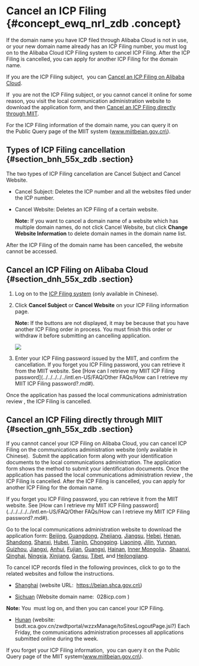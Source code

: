 # Cancel an ICP Filing {#concept_ewq_nrl_zdb .concept}

If the domain name you have ICP filed through Alibaba Cloud is not in use, or your new domain name already has an ICP Filing number, you must log on to the Alibaba Cloud ICP Filing system to cancel ICP Filing. After the ICP Filing is cancelled, you can apply for another ICP Filing for the domain name.

If you are the ICP Filing subject,  you can [Cancel an ICP Filing on Alibaba Cloud](#section_dnh_55x_zdb).

If  you are not the ICP Filing subject, or you cannot cancel it online for some reason, you visit the local communication administration website to download the application form, and then [Cancel an ICP Filing directly through MIIT](#section_gnh_55x_zdb).

For the ICP Filing information of the domain name, you can query it on the Public Query page of the MIIT system \(www.miitbeian.gov.cn\).

## Types of ICP Filing cancellation {#section_bnh_55x_zdb .section}

The two types of ICP Filing cancellation are Cancel Subject and Cancel Website.

-   Cancel Subject: Deletes the ICP number and all the websites filed under the ICP number.

-   Cancel Website: Deletes an ICP Filing of a certain website.

    **Note:** If you want to cancel a domain name of a website which has multiple domain names, do not click Cancel Website, but click **Change Website Information** to delete domain names in the domain name list.


After the ICP Filing of the domain name has been cancelled, the website cannot be accessed.

## Cancel an ICP Filing on Alibaba Cloud {#section_dnh_55x_zdb .section}

1.  Log on to the [ICP Filing system](https://beian.aliyun.com/) \(only available in Chinese\).
2.  Click **Cancel Subject** or **Cancel Website** on your ICP Filing information page.

    **Note:** If the buttons are not displayed, it may be because that you have another ICP Filing order in process. You must finish this order or withdraw it before submitting an cancelling application.

    ![](http://docs-aliyun.cn-hangzhou.oss.aliyun-inc.com/assets/pic/36936/cn_zh/1486704008737/%E6%B3%A8%E9%94%80.jpg)

3.  Enter your ICP Filing password issued by the MIIT, and confirm the cancellation. If you forget you ICP Filing password, you can retrieve it from the MIIT website. See [How can I retrieve my MIIT ICP Filing password](../../../../../intl.en-US/FAQ/Other FAQs/How can I retrieve my MIIT ICP Filing password?.md#).

Once the application has passed the local communications administration review , the ICP Filing is cancelled.

## Cancel an ICP Filing directly through MIIT {#section_gnh_55x_zdb .section}

If you cannot cancel your ICP Filing on Alibaba Cloud, you can cancel ICP Filing on the communications administration website \(only available in Chinese\).  Submit the application form along with your identification documents to the local communications administration. The application form shows the method to submit your identification documents. Once the application has passed the local communications administration review , the ICP Filing is cancelled. After the ICP Filing is cancelled, you can apply for another ICP Filing for the domain name.

If you forget you ICP Filing password, you can retrieve it from the MIIT website. See [How can I retrieve my MIIT ICP Filing password](../../../../../intl.en-US/FAQ/Other FAQs/How can I retrieve my MIIT ICP Filing password?.md#).

Go to the local communications administration website to download the application form: [Beijing](http://bcainfo.miitbeian.gov.cn/state/outPortal/queryMutualityDownloadInfo.action;jsessionid=1F8CDE6614FE88372567B8E480A1D342?id=7), [Guangdong](http://gdcainfo.miitbeian.gov.cn/state/outPortal/queryMutualityDownloadInfo.action;jsessionid=11D98F03D10723A0333BB562337D56C8?id=18), [Zhejiang](http://zcainfo.miitbeian.gov.cn/state/outPortal/queryMutualityDownloadInfo.action?id=31), [Jiangsu](http://jscainfo.miitbeian.gov.cn/state/outPortal/queryMutualityDownloadInfo.action?id=2), [Hebei](http://hbcainfo.miitbeian.gov.cn/state/outPortal/queryMutualityDownloadInfo.action?id=1), [Henan](http://hcainfo.miitbeian.gov.cn/state/outPortal/queryMutualityDownloadInfo.action;jsessionid=6D748424B16D9D7123D701E7F23DEDEA?id=1), [Shandong](http://imgs-storage.cdn.aliyuncs.com/help/beian/%E5%B1%B1%E4%B8%9C%E6%B3%A8%E9%94%80%E5%A4%87%E6%A1%88%E7%94%B3%E8%AF%B7%E8%A1%A8.doc?spm=5176.7736988.0.0.fLqgDU&file=%E5%B1%B1%E4%B8%9C%E6%B3%A8%E9%94%80%E5%A4%87%E6%A1%88%E7%94%B3%E8%AF%B7%E8%A1%A8.doc), [Shanxi](http://sxcainfo.miitbeian.gov.cn/state/outPortal/queryMutualityDownloadInfo.action;jsessionid=2BE81A301C27B3471D3C59ED431E3223?id=2), [Hubei](http://ecainfo.miitbeian.gov.cn/state/outPortal/queryMutualityDownloadInfo.action?id=13), [Tianjin](http://tjcainfo.miitbeian.gov.cn/state/outPortal/queryMutualityDownloadInfo.action;jsessionid=36EB9C3312F87278EF8568B51DF49963?id=8), [Chongqing](http://cqcainfo.miitbeian.gov.cn/state/outPortal/queryMutualityDownloadInfo.action;jsessionid=85B1049BF601BC4F8D55112F85317D11?id=21). [Liaoning](http://lncainfo.miitbeian.gov.cn/state/outPortal/queryMutualityDownloadInfo.action;jsessionid=9BDFDA5DAF494982C45D6A8CD277C225?id=11), [Jilin](http://jlcainfo.miitbeian.gov.cn/state/outPortal/queryMutualityDownloadInfo.action;jsessionid=32C6588B35102D127588F0A589956D8F?id=1), [Yunnan](http://yncainfo.miitbeian.gov.cn/state/outPortal/queryMutualityDownloadInfo.action;jsessionid=216CA3184F2412B2A347EC17FDDE7AA7?id=2), [Guizhou](http://gzcainfo.miitbeian.gov.cn/state/outPortal/queryMutualityDownloadInfo.action;jsessionid=C4C461304A00806C9FAC64BB253325AE?id=16), [Jiangxi](http://jxcainfo.miitbeian.gov.cn/state/outPortal/queryMutualityDownloadInfo.action;jsessionid=8EC4442121772B901CF1FA91934653EA?id=1), [Anhui](http://ahcainfo.miitbeian.gov.cn/state/outPortal/queryMutualityDownloadInfo.action;jsessionid=0C615D2696D48398E28670AEB8A2E5F6?id=12), [Fujian](http://fjcainfo.miitbeian.gov.cn/state/outPortal/queryMutualityDownloadInfo.action;jsessionid=F61855270D01B8A48840224BE2C783EA?id=6), [Guangxi](http://gxcainfo.miitbeian.gov.cn/state/outPortal/queryMutualityDownloadInfo.action;jsessionid=661BA0A41B8CED69985C5C17732FE97E?id=7), [Hainan](http://hncainfo.miitbeian.gov.cn/state/outPortal/queryMutualityDownloadInfo.action;jsessionid=9CB990A7B32D67C3061E673AB6767884?id=1), [Inner Mongolia](http://nmcainfo.miitbeian.gov.cn/state/outPortal/queryMutualityDownloadInfo.action;jsessionid=35AF73896F124C6BB06F6AF328B8733F?id=21)、[Shaanxi](http://shxcainfo.miitbeian.gov.cn/state/outPortal/queryMutualityDownloadInfo.action;jsessionid=51A0874FEBC3C49F793FC38B4C87053F?id=16), [Qinghai](http://qhcainfo.miitbeian.gov.cn/state/outPortal/queryMutualityDownloadInfo.action;jsessionid=AB4723653C122BD3E67AD222EDB06946?id=9), [Ningxia](http://aliyun_portal_storage.oss-cn-hangzhou.aliyuncs.com/help%2Fbeian%2F%E5%AE%81%E5%A4%8F%E6%B3%A8%E9%94%80%E5%A4%87%E6%A1%88%E7%94%B3%E8%AF%B7%E8%A1%A8.doc?spm=5176.7736988.0.0.isa2SB&file=help%2Fbeian%2F%E5%AE%81%E5%A4%8F%E6%B3%A8%E9%94%80%E5%A4%87%E6%A1%88%E7%94%B3%E8%AF%B7%E8%A1%A8.doc), [Xinjiang](http://xjcainfo.miitbeian.gov.cn/state/outPortal/queryMutualityDownloadInfo.action;jsessionid=92F9FBEC9DE5D3E5BEC672E9804F56DA?id=16), [Gansu](http://gscainfo.miitbeian.gov.cn/state/outPortal/queryMutualityDownloadInfo.action;jsessionid=6FF388EF9F0BB2662F7A24AA3C17B801?id=20), [Tibet](http://xzcainfo.miitbeian.gov.cn/state/outPortal/queryMutualityDownloadInfo.action;jsessionid=7ACDC5FF4FD247C5FBD22F8D25F479A8?id=4), and [Heilongjiang](http://hlcainfo.miitbeian.gov.cn/state/outPortal/queryMutualityDownloadInfo.action;jsessionid=F474AEE96D88343808438A200FBED7F5?id=43).

To cancel ICP records filed in the following provinces, click to go to the related websites and follow the instructions.

-   [Shanghai](https://beian.shca.gov.cn/) \(website URL:  https://beian.shca.gov.cn\)

-   [Sichuan](http://www.028icp.com/) \(Website domain name:  028icp.com \)

**Note:** You  must log on, and then you can cancel your ICP Filing.

-   [Hunan](http://bsdt.xca.gov.cn/zwdtportal/wzzxManage/toSitesLogoutPage.jsi) \(website: bsdt.xca.gov.cn/zwdtportal/wzzxManage/toSitesLogoutPage.jsi?\) Each Friday, the communications administration processes all applications submitted online during the week.


If you forget your ICP Filing information,  you can query it on the Public Query page of the MIIT system\(www.miitbeian.gov.cn\).

